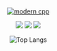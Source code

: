 

<div id="title" align=center >
      
<!-- ![Anurag's GitHub stats](https://github-readme-stats.vercel.app/api?username=cumin1&show_icons=true) -->



</br>




[![modern cpp](https://img.shields.io/badge/code-Modern%20C++-blue)](https://learn.microsoft.com/zh-cn/cpp/cpp/welcome-back-to-cpp-modern-cpp) 

![](https://img.shields.io/badge/讨厌-学习-yellow) 
![](https://img.shields.io/badge/性格-开朗-red) 
![](https://img.shields.io/badge/爱好-二次元-red)

![Top Langs](https://github-readme-stats.vercel.app/api/top-langs/?username=cumin1&size_weight=0.5&count_weight=0.5)

</div>


<!--![头像](image/头像.jpg)

![Visitor Count](https://profile-counter.glitch.me/Mq-b/count.svg)-->

<!-- [github-sub-title:img]: https://readme-typing-svg.herokuapp.com?font=Segoe+Script&center=true&lines=mq白. -->





